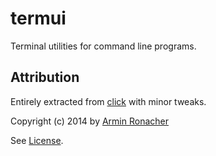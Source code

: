 
termui
======

Terminal utilities for command line programs.

Attribution
-----------

Entirely extracted from [click](http://click.pocoo.org/) with minor tweaks.

Copyright (c) 2014 by [Armin Ronacher](http://lucumr.pocoo.org/)

See [License](https://raw.githubusercontent.com/mitsuhiko/click/master/LICENSE).


